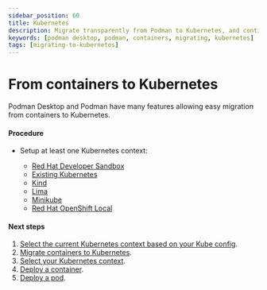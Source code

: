 ```yaml
---
sidebar_position: 60
title: Kubernetes
description: Migrate transparently from Podman to Kubernetes, and continue using familiar workflows.
keywords: [podman desktop, podman, containers, migrating, kubernetes]
tags: [migrating-to-kubernetes]
---
```


# From containers to Kubernetes

Podman Desktop and Podman have many features allowing easy migration from containers to Kubernetes.

#### Procedure

- Setup at least one Kubernetes context:

  - [Red Hat Developer Sandbox](/docs/openshift/developer-sandbox)
  - [Existing Kubernetes](/docs/kubernetes/existing-kubernetes)
  - [Kind](/docs/kind)
  - [Lima](/docs/lima)
  - [Minikube](/docs/minikube)
  - [Red Hat OpenShift Local](/docs/openshift/openshift-local)

#### Next steps

1. [Select the current Kubernetes context based on your Kube config](/docs/kubernetes/viewing-and-selecting-current-kubernetes-context).
1. [Migrate containers to Kubernetes](/docs/kubernetes).
1. [Select your Kubernetes context](/docs/kubernetes/viewing-and-selecting-current-kubernetes-context).
1. [Deploy a container](/docs/kubernetes/deploying-a-container-to-kubernetes).
1. [Deploy a pod](/docs/kubernetes/deploying-a-pod-to-kubernetes).
